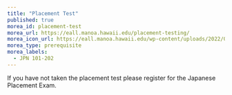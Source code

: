 ```yaml
---
title: "Placement Test"
published: true
morea_id: placement-test
morea_url: https://eall.manoa.hawaii.edu/placement-testing/
morea_icon_url: https://eall.manoa.hawaii.edu/wp-content/uploads/2022/01/logo_nt3-768x161.png
morea_type: prerequisite
morea_labels:
  - JPN 101-202
---
```

If you have not taken the placement test please register for the Japanese Placement Exam.
